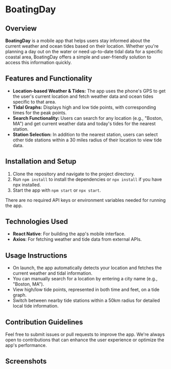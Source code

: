 # BoatingDay

## Overview
**BoatingDay** is a mobile app that helps users stay informed about the current weather and ocean tides based on their location. Whether you're planning a day out on the water or need up-to-date tidal data for a specific coastal area, BoatingDay offers a simple and user-friendly solution to access this information quickly.

## Features and Functionality
- **Location-based Weather & Tides:** The app uses the phone's GPS to get the user's current location and fetch weather data and ocean tides specific to that area.
- **Tidal Graphs:** Displays high and low tide points, with corresponding times for the peak points.
- **Search Functionality:** Users can search for any location (e.g., "Boston, MA") and get current weather data and today's tides for the nearest station.
- **Station Selection:** In addition to the nearest station, users can select other tide stations within a 30 miles radius of their location to view tide data.

## Installation and Setup
1. Clone the repository and navigate to the project directory.
2. Run `npm install` to install the dependencies or `npx install` if you have npx installed.
3. Start the app with `npm start` or `npx start`.

There are no required API keys or environment variables needed for running the app.

## Technologies Used
- **React Native**: For building the app's mobile interface.
- **Axios**: For fetching weather and tide data from external APIs.

## Usage Instructions
- On launch, the app automatically detects your location and fetches the current weather and tidal information.
- You can manually search for a location by entering a city name (e.g., "Boston, MA").
- View high/low tide points, represented in both time and feet, on a tide graph. 
- Switch between nearby tide stations within a 50km radius for detailed local tide information.

## Contribution Guidelines
Feel free to submit issues or pull requests to improve the app. We're always open to contributions that can enhance the user experience or optimize the app's performance.

## Screenshots

